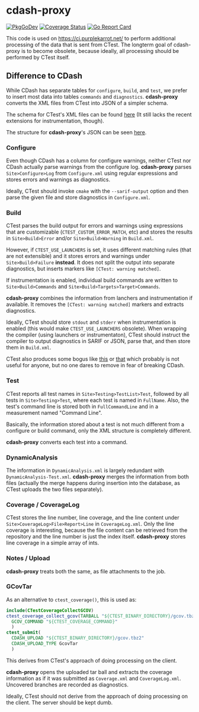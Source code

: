 # cdash-proxy

[![PkgGoDev](https://pkg.go.dev/badge/github.com/purpleKarrot/cdash-proxy)](https://pkg.go.dev/github.com/purpleKarrot/cdash-proxy)
[![Coverage Status](https://coveralls.io/repos/github/purpleKarrot/cdash-proxy/badge.svg?branch=master)](https://coveralls.io/github/purpleKarrot/cdash-proxy?branch=master)
[![Go Report Card](https://goreportcard.com/badge/github.com/purpleKarrot/cdash-proxy)](https://goreportcard.com/report/github.com/purpleKarrot/cdash-proxy)

This code is used on https://ci.purplekarrot.net/ to perform additional
processing of the data that is sent from CTest. The longterm goal of cdash-proxy
is to become obsolete, because ideally, all processing should be performed by
CTest itself.

## Difference to CDash

While CDash has separate tables for `configure`, `build`, and `test`, we prefer
to insert most data into tables `commands` and `diagnostics`. **cdash-proxy**
converts the XML files from CTest into JSON of a simpler schema.

The schema for CTest's XML files can be found [here](ctestxml/model.rnc)
(It still lacks the recent extensions for instrumentation, though).

The structure for **cdash-proxy**'s JSON can be seen [here](model/model.go).

### Configure

Even though CDash has a column for configure warnings, neither CTest nor CDash
actually parse warnings from the configure log. **cdash-proxy** parses
`Site>Configure>Log` from `Configure.xml` using regular expressions and stores
errors and warnings as diagnostics.

Ideally, CTest should invoke `cmake` with the `--sarif-output` option and then
parse the given file and store diagnostics in `Configure.xml`.

### Build

CTest parses the build output for errors and warnings using expressions that are
customizable (`CTEST_CUSTOM_ERROR_MATCH`, etc) and stores the results in
`Site>Build>Error` and/or `Site>Build>Warning` in `Build.xml`.

However, if `CTEST_USE_LAUNCHERS` is set, it uses different matching rules (that
are not extensible) and it stores errors and warnings under
`Site>Build>Failure` **instead**. It does not split the output into separate
diagnostics, but inserts markers like `[CTest: warning matched]`.

If instrumentation is enabled, individual build commands are written to
`Site>Build>Commands` and `Site>Build>Targets>Target>Commands`.

**cdash-proxy** combines the information from lanchers and instrumentation if
available. It removes the `[CTest: warning matched]` markers and extracts
diagnostics.

Ideally, CTest should store `stdout` and `stderr` when instrumentation is
enabled (this would make `CTEST_USE_LAUNCHERS` obsolete). When wrapping the
compiler (using launchers or instrumentaton), CTest should instruct the compiler
to output diagnostics in SARIF or JSON, parse that, and then store them in
`Build.xml`.

CTest also produces some bogus like [this](https://github.com/Kitware/CMake/blob/3d3d3f94703e23d3d2cbff67537057474e3e0ff1/Source/CTest/cmCTestBuildHandler.cxx#L636) or [that](https://github.com/Kitware/CMake/blob/3d3d3f94703e23d3d2cbff67537057474e3e0ff1/Source/CTest/cmCTestBuildHandler.cxx#L645-L648) which probably is not useful for anyone, but no one dares to remove in fear of breaking CDash.

### Test

CTest reports all test names in `Site>Testing>TestList>Test`, followed by all
tests in `Site>Testing>Test`, where each test is named in `FullName`. Also, the
test's command line is stored both in `FullCommandLine` and in a measurement
named "Command Line".

Basically, the information stored about a test is not much different from a
configure or build command, only the XML structure is completely different.

**cdash-proxy** converts each test into a command.

### DynamicAnalysis

The information in `DynamicAnalysis.xml` is largely redundant with
`DynamicAnalysis-Test.xml`. **cdash-proxy** merges the information from both
files (actually the merge happens during insertion into the database, as CTest
uploads the two files separately).

### Coverage / CoverageLog

CTest stores the line number, line coverage, and the line content under
`Site>CoverageLog>File>Report>Line` in `CoverageLog.xml`. Only the line coverage
is interesting, because the file content can be retrieved from the repository
and the line number is just the index itself. **cdash-proxy** stores line
coverage in a simple array of ints.

### Notes / Upload

**cdash-proxy** treats both the same, as file attachments to the job.

### GCovTar

As an alternative to `ctest_coverage()`, this is used as:

```cmake
include(CTestCoverageCollectGCOV)
ctest_coverage_collect_gcov(TARBALL "${CTEST_BINARY_DIRECTORY}/gcov.tbz2"
  GCOV_COMMAND "${CTEST_COVERAGE_COMMAND}"
  )
ctest_submit(
  CDASH_UPLOAD "${CTEST_BINARY_DIRECTORY}/gcov.tbz2"
  CDASH_UPLOAD_TYPE GcovTar
  )
```

This derives from CTest's approach of doing processing on the client.

**cdash-proxy** opens the uploaded tar ball and extracts the coverage
information as if it was submitted as `Coverage.xml` and `CoverageLog.xml`.
Uncovered branches are recorded as diagnostics.

Ideally, CTest should not derive from the approach of doing processing on the
client. The server should be kept dumb.
